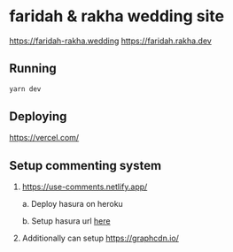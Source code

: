 # faridah & rakha wedding site

https://faridah-rakha.wedding
https://faridah.rakha.dev

## Running

```sh
yarn dev
```

## Deploying

https://vercel.com/

## Setup commenting system

1. https://use-comments.netlify.app/
    
    a. Deploy hasura on heroku
    
    b. Setup hasura url [here](./pages/index.tsx#L310)

2. Additionally can setup https://graphcdn.io/
